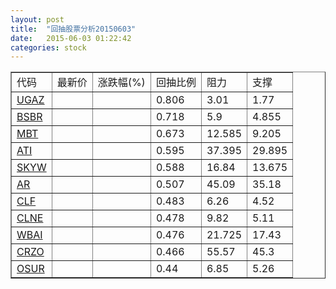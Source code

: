 ```yaml
---
layout: post
title:  "回抽股票分析20150603"
date:   2015-06-03 01:22:42
categories: stock
---
```

<script type="text/javascript">
var stockList = []
stockList.push('gb_ugaz');
stockList.push('gb_bsbr');
stockList.push('gb_mbt');
stockList.push('gb_ati');
stockList.push('gb_skyw');
stockList.push('gb_ar');
stockList.push('gb_clf');
stockList.push('gb_clne');
stockList.push('gb_wbai');
stockList.push('gb_crzo');
stockList.push('gb_osur');
</script>
<table border="1">
 <tr>
 <td>代码</td>
 <td>最新价</td>
 <td>涨跌幅(%)</td>
 <td>回抽比例</td>
 <td>阻力</td>
 <td>支撑</td>
</tr>
  <tr id="ugaz">
  <td><a href="http://stock.finance.sina.com.cn/usstock/quotes/UGAZ.html" target="_blank">UGAZ</a></td><td></td><td></td><td>0.806</td><td>3.01</td><td>1.77</td></tr>
  <tr id="bsbr">
  <td><a href="http://stock.finance.sina.com.cn/usstock/quotes/BSBR.html" target="_blank">BSBR</a></td><td></td><td></td><td>0.718</td><td>5.9</td><td>4.855</td></tr>
  <tr id="mbt">
  <td><a href="http://stock.finance.sina.com.cn/usstock/quotes/MBT.html" target="_blank">MBT</a></td><td></td><td></td><td>0.673</td><td>12.585</td><td>9.205</td></tr>
  <tr id="ati">
  <td><a href="http://stock.finance.sina.com.cn/usstock/quotes/ATI.html" target="_blank">ATI</a></td><td></td><td></td><td>0.595</td><td>37.395</td><td>29.895</td></tr>
  <tr id="skyw">
  <td><a href="http://stock.finance.sina.com.cn/usstock/quotes/SKYW.html" target="_blank">SKYW</a></td><td></td><td></td><td>0.588</td><td>16.84</td><td>13.675</td></tr>
  <tr id="ar">
  <td><a href="http://stock.finance.sina.com.cn/usstock/quotes/AR.html" target="_blank">AR</a></td><td></td><td></td><td>0.507</td><td>45.09</td><td>35.18</td></tr>
  <tr id="clf">
  <td><a href="http://stock.finance.sina.com.cn/usstock/quotes/CLF.html" target="_blank">CLF</a></td><td></td><td></td><td>0.483</td><td>6.26</td><td>4.52</td></tr>
  <tr id="clne">
  <td><a href="http://stock.finance.sina.com.cn/usstock/quotes/CLNE.html" target="_blank">CLNE</a></td><td></td><td></td><td>0.478</td><td>9.82</td><td>5.11</td></tr>
  <tr id="wbai">
  <td><a href="http://stock.finance.sina.com.cn/usstock/quotes/WBAI.html" target="_blank">WBAI</a></td><td></td><td></td><td>0.476</td><td>21.725</td><td>17.43</td></tr>
  <tr id="crzo">
  <td><a href="http://stock.finance.sina.com.cn/usstock/quotes/CRZO.html" target="_blank">CRZO</a></td><td></td><td></td><td>0.466</td><td>55.57</td><td>45.3</td></tr>
  <tr id="osur">
  <td><a href="http://stock.finance.sina.com.cn/usstock/quotes/OSUR.html" target="_blank">OSUR</a></td><td></td><td></td><td>0.44</td><td>6.85</td><td>5.26</td></tr>
</table>
